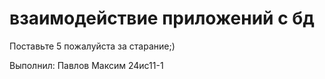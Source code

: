 # взаимодействие приложений с бд

Поставьте 5 пожалуйста за старание;)


Выполнил: Павлов Максим 24ис11-1
